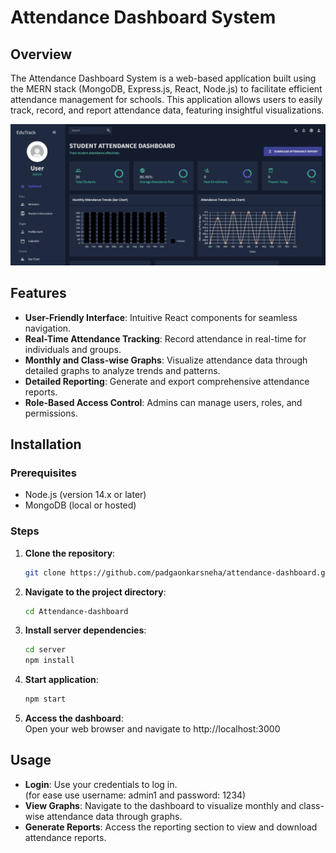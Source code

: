 # Attendance Dashboard System

## Overview

The Attendance Dashboard System is a web-based application built using the MERN stack (MongoDB, Express.js, React, Node.js) to facilitate efficient attendance management for schools. This application allows users to easily track, record, and report attendance data, featuring insightful visualizations.

![Project Dashboard](/public/assets/dashboard.png)

## Features

- **User-Friendly Interface**: Intuitive React components for seamless navigation.
- **Real-Time Attendance Tracking**: Record attendance in real-time for individuals and groups.
- **Monthly and Class-wise Graphs**: Visualize attendance data through detailed graphs to analyze trends and patterns.
- **Detailed Reporting**: Generate and export comprehensive attendance reports.
- **Role-Based Access Control**: Admins can manage users, roles, and permissions.

## Installation

### Prerequisites

- Node.js (version 14.x or later)
- MongoDB (local or hosted)

### Steps

1. **Clone the repository**:
   ```bash
   git clone https://github.com/padgaonkarsneha/attendance-dashboard.git

2. **Navigate to the project directory**:
    ```bash
    cd Attendance-dashboard

3. **Install server dependencies**:
    ```bash
    cd server
    npm install

4. **Start application**:
    ```bash
    npm start

5. **Access the dashboard**: \
Open your web browser and navigate to http://localhost:3000

## Usage

- **Login**: Use your credentials to log in.\
(for ease use username: admin1 and password: 1234)
- **View Graphs**: Navigate to the dashboard to visualize monthly and class-wise attendance data through graphs.
- **Generate Reports**: Access the reporting section to view and download attendance reports.